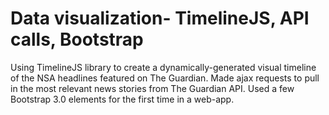 Data visualization- TimelineJS, API calls, Bootstrap
==========
Using TimelineJS library to create a dynamically-generated visual timeline of the NSA headlines featured on The Guardian. Made ajax requests to pull in the most relevant news stories from The Guardian API. Used a few Bootstrap 3.0 elements for the first time in a web-app. 
